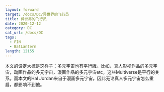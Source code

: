 ```yaml
---
layout: forward
target: /docs/DC/异世界的飞行员
title: 异世界的飞行员
date: 2020-12-12
category: DC
cat_url: /docs/DC
tags: 
  - FIN
  - BatLantern
length: 12155
---
```


本文的设定大概是这样子：多元宇宙也有平行版。比如，真人影视作品的多元宇宙，动画作品的多元宇宙，漫画作品的多元宇宙etc，这些Multiverse是平行的关系。而本文的Hal Jordan来自于漫画多元宇宙，因此无论真人多元宇宙怎么重启，都影响不到他。
